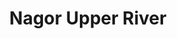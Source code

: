 ---
title: "Nagor Upper River"
title_bn: "উচ্চ নাগর নদী"
description: "Originated from Meghalaya State. This river enters Bangladesh through near the Border Junction of Autwari and Panchagarh Sadar Upazilla of Panchagarh, and West Bengal.
Then this river flows through Atwari, Baliadangi, Ranisongkoil and Haripur Upazilla. And finally crossed Bangladesh again from Haripur Upazilla of Thakurgaon.
Length of this river is 50 km in Bangladesh. Width is 80 meters and depth is 5 meters.
Course of this river demarcate the boundary line of Bangladesh and India in many times."
---